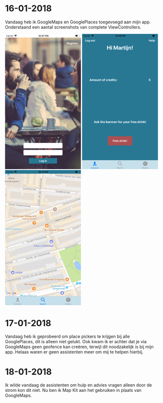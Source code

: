 # 16-01-2018

Vandaag heb ik GoogleMaps en GooglePlaces toegevoegd aan mijn app. Onderstaand een aantal screenshots van complete ViewControllers.

<img src="https://raw.githubusercontent.com/MartijnBlauw/Project/master/doc/LoginScreen.png" width="250"> <img src="https://raw.githubusercontent.com/MartijnBlauw/Project/master/doc/IndexScreen.png" width="250"> <img src="https://raw.githubusercontent.com/MartijnBlauw/Project/master/doc/MapScreen.png" width="250">

# 17-01-2018

Vandaag heb ik geprobeerd om place pickers te krijgen bij alle GooglePlaces, dit is alleen niet gelukt. Ook kwam ik er achter dat je via GoogleMaps geen geofence kan creëren, terwijl dit noodzakelijk is bij mijn app. Helaas waren er geen assistenten meer om mij te helpen hierbij. 

# 18-01-2018

Ik wilde vandaag de assistenten om hulp en advies vragen alleen door de strom kon dit niet. Nu ben ik Map Kit aan het gebruiken in plaats van GoogleMaps.  

